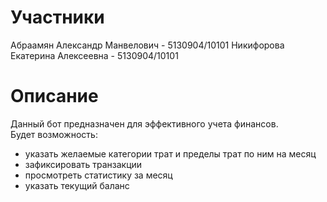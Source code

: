# Участники
Абраамян Александр Манвелович - 5130904/10101
Никифорова Екатерина Алексеевна - 5130904/10101

# Описание
Данный бот предназначен для эффективного учета финансов.  
Будет возможность: 
- указать желаемые категории трат и пределы трат по ним на месяц
- зафиксировать транзакции
- просмотреть статистику за месяц
- указать текущий баланс
